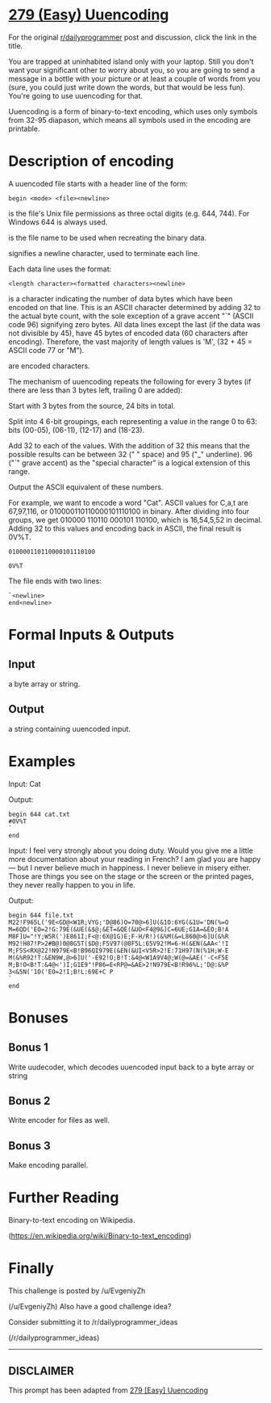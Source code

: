 # [279 (Easy) Uuencoding](https://www.reddit.com/r/dailyprogrammer/comments/4xy6i1/20160816_challenge_279_easy_uuencoding/)

For the original [r/dailyprogrammer](https://www.reddit.com/r/dailyprogrammer/) post and discussion, click the link in the title.

You are trapped at uninhabited island only with your laptop. Still you don't want your significant other to worry about you, so you are going to send a message in a bottle with your picture or at least a couple of words from you (sure, you could just write down the words, but that would be less fun). You're going to use uuencoding for that.

Uuencoding is a form of binary-to-text encoding, which uses only symbols from 32-95 diapason, which means all symbols used in the encoding are printable.

# Description of encoding
A uuencoded file starts with a header line of the form:


```
begin <mode> <file><newline>
```
<mode> is the file's Unix file permissions as three octal digits (e.g. 644, 744). For Windows 644 is always used.

<file> is the file name to be used when recreating the binary data.

<newline> signifies a newline character, used to terminate each line.

Each data line uses the format:


```
<length character><formatted characters><newline>
```
<length character> is a character indicating the number of data bytes which have been encoded on that line. This is an ASCII character determined by adding 32 to the actual byte count, with the sole exception of a grave accent "`" (ASCII code 96) signifying zero bytes. All data lines except the last (if the data was not divisible by 45), have 45 bytes of encoded data (60 characters after encoding). Therefore, the vast majority of length values is 'M', (32 + 45 = ASCII code 77 or "M").

<formatted characters> are encoded characters.

The mechanism of uuencoding repeats the following for every 3 bytes (if there are less than 3 bytes left, trailing 0 are added):

Start with 3 bytes from the source, 24 bits in total.

Split into 4 6-bit groupings, each representing a value in the range 0 to 63: bits (00-05), (06-11), (12-17) and (18-23).

Add 32 to each of the values. With the addition of 32 this means that the possible results can be between 32 (" " space) and 95 ("_" underline). 96 ("`" grave accent) as the "special character" is a logical extension of this range.

Output the ASCII equivalent of these numbers.

For example, we want to encode a word "Cat". ASCII values for C,a,t are 67,97,116, or  010000110110000101110100 in binary. After dividing into four groups, we get 010000 110110 000101 110100, which is 16,54,5,52 in decimal. Adding 32 to this values and encoding back in ASCII, the final result is 0V%T.


```
010000110110000101110100
```

```
0V%T
```
The file ends with two lines:


```
`<newline>
end<newline>
```
# Formal Inputs & Outputs
## Input
a byte array or string.

## Output
a string containing uuencoded input.

# Examples
Input: Cat

Output:


```
begin 644 cat.txt
#0V%T
`
end
```
Input:
I feel very strongly about you doing duty. Would you give me a little more documentation about your reading in French? I am glad you are happy — but I never believe much in happiness. I never believe in misery either. Those are things you see on the stage or the screen or the printed pages, they never really happen to you in life.

Output:


```
begin 644 file.txt
M22!F965L('9E<GD@<W1R;VYG;'D@86)O=70@>6]U(&1O:6YG(&1U='DN(%=O
M=6QD('EO=2!G:79E(&UE(&$@;&ET=&QE(&UO<F4@9&]C=6UE;G1A=&EO;B!A
M8F]U="!Y;W5R(')E861I;F<@:6X@1G)E;F-H/R!)(&%M(&=L860@>6]U(&%R
M92!H87!P>2#B@)0@8G5T($D@;F5V97(@8F5L:65V92!M=6-H(&EN(&AA<'!I
M;F5S<RX@22!N979E<B!B96QI979E(&EN(&UI<V5R>2!E:71H97(N(%1H;W-E
M(&%R92!T:&EN9W,@>6]U('-E92!O;B!T:&4@<W1A9V4@;W(@=&AE('-C<F5E
M;B!O<B!T:&4@<')I;G1E9"!P86=E<RP@=&AE>2!N979E<B!R96%L;'D@:&%P
3<&5N('1O('EO=2!I;B!L:69E+C P
`
end
```
# Bonuses
## Bonus 1
Write uudecoder, which decodes uuencoded input back to a byte array or string

## Bonus 2
Write encoder for files as well.

## Bonus 3
Make encoding parallel.

# Further Reading
Binary-to-text encoding on Wikipedia.

(https://en.wikipedia.org/wiki/Binary-to-text_encoding)
# Finally
This challenge is posted by /u/EvgeniyZh

(/u/EvgeniyZh)
Also have a good challenge idea?

Consider submitting it to /r/dailyprogrammer_ideas

(/r/dailyprogrammer_ideas)

----
## **DISCLAIMER**
This prompt has been adapted from [279 [Easy] Uuencoding](https://www.reddit.com/r/dailyprogrammer/comments/4xy6i1/20160816_challenge_279_easy_uuencoding/
)
